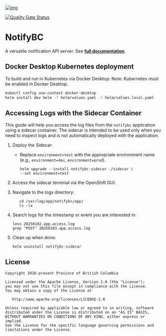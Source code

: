 [![img](https://img.shields.io/badge/Lifecycle-Maturing-007EC6)](https://github.com/bcgov/repomountie/blob/master/doc/lifecycle-badges.md)

[![Quality Gate Status](https://sonarcloud.io/api/project_badges/measure?project=bcgov_des-notifybc&metric=alert_status)](https://sonarcloud.io/summary/new_code?id=bcgov_des-notifybc)

# NotifyBC

A versatile notification API server. See **[full documentation](https://bcgov.github.io/NotifyBC/)**.

## Docker Desktop Kubernetes deployment
To build and run in Kubernetes via Docker Desktop:
Note: Kubernetes must be enabled in Docker Desktop.
```sh
kubectl config use-context docker-desktop
helm install dev helm -f helm/values.yaml -f helm/values.local.yaml
```

## Accessing Logs with the Sidecar Container

This guide will help you access the log files from the `notifybc` application using a sidecar container. The sidecar is intended to be used only when you need to inspect logs and is not automatically deployed with the application.

1. Deploy the Sidecar:
   * Replace `environment=test` with the appropriate environment name (e.g., `environment=dev`, `environment=prod`).
      ```
      helm upgrade --install notifybc-sidecar ./sidecar \
      --set environment=test
      ```

2. Access the sidecar terminal via the OpenShift GUI.
3. Navigate to the logs directory:
   ```
      cd /var/log/app/notifybc/app/
      ls -la
   ```
4. Search logs for the timestamp or event you are interested in:
   ```
   less 20250102.app.access.log
   grep "POST" 20250103.app.access.log
   ```
5. Clean up when done:
   ````
   helm uninstall notifybc-sidecar
   ````
## License

    Copyright 2016-present Province of British Columbia

    Licensed under the Apache License, Version 2.0 (the "License");
    you may not use this file except in compliance with the License.
    You may obtain a copy of the License at

       http://www.apache.org/licenses/LICENSE-2.0

    Unless required by applicable law or agreed to in writing, software
    distributed under the License is distributed on an "AS IS" BASIS,
    WITHOUT WARRANTIES OR CONDITIONS OF ANY KIND, either express or implied.
    See the License for the specific language governing permissions and
    limitations under the License.

